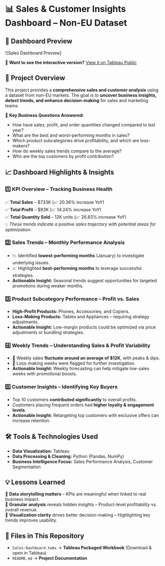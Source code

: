 # 📊 Sales & Customer Insights Dashboard – Non-EU Dataset

## 📸 Dashboard Preview  
![Sales Dashboard Preview]

📌 **Want to see the interactive version?** [View it on Tableau Public](https://public.tableau.com/views/SalesCustomerDashboard_17392836909670/SalesDashboard?:language=en-US&publish=yes&:sid=&:redirect=auth&:display_count=n&:origin=viz_share_link)  

## 🚀 Project Overview
This project provides a **comprehensive sales and customer analysis** using a dataset from non-EU markets. The goal is to **uncover business insights, detect trends, and enhance decision-making** for sales and marketing teams.

📌 **Key Business Questions Answered:**
- How have sales, profit, and order quantities changed compared to last year?
- What are the best and worst-performing months in sales?
- Which product subcategories drive profitability, and which are loss-makers?
- How do weekly sales trends compare to the average?
- Who are the top customers by profit contribution?

## 📈 Dashboard Highlights & Insights
### 1️⃣ KPI Overview – Tracking Business Health
✅ **Total Sales** – $733K (📈 20.36% increase YoY)  
✅ **Total Profit** – $93K (📈 14.24% increase YoY)  
✅ **Total Quantity Sold** – 12K units (📈 26.83% increase YoY)  
💡 *These trends indicate a positive sales trajectory with potential areas for optimization.*

### 2️⃣ Sales Trends – Monthly Performance Analysis
- 📉 Identified **lowest-performing months** (January) to investigate underlying issues.
- 📈 Highlighted **best-performing months** to leverage successful strategies.
- **Actionable Insight:** Seasonal trends suggest opportunities for targeted promotions during weaker months.

### 3️⃣ Product Subcategory Performance – Profit vs. Sales
- **High-Profit Products:** Phones, Accessories, and Copiers.
- **Loss-Making Products:** Tables and Appliances – requiring strategy adjustments.
- **Actionable Insight:** Low-margin products could be optimized via price adjustments or bundling strategies.

### 4️⃣ Weekly Trends – Understanding Sales & Profit Variability
- 📌 Weekly sales **fluctuate around an average of $12K**, with peaks & dips.
- 🔴 Loss-making weeks were flagged for further investigation.
- **Actionable Insight:** Weekly forecasting can help mitigate low-sales weeks with promotional boosts.

### 5️⃣ Customer Insights – Identifying Key Buyers
- Top 10 customers **contributed significantly** to overall profits.
- Customers placing frequent orders had **higher loyalty & engagement levels**.
- **Actionable Insight:** Retargeting top customers with exclusive offers can increase retention.

## 🛠️ Tools & Technologies Used
- **Data Visualization:** Tableau
- **Data Processing & Cleaning:** Python (Pandas, NumPy)
- **Business Intelligence Focus:** Sales Performance Analysis, Customer Segmentation

## 💡 Lessons Learned
🔹 **Data storytelling matters** – KPIs are meaningful when linked to real business impact.  
🔹 **Granular analysis** reveals hidden insights – Product-level profitability vs. overall revenue.  
🔹 **Visualization clarity** drives better decision-making – Highlighting key trends improves usability.  

## 📁 Files in This Repository  
- `Sales-Dashboard.twbx` → **Tableau Packaged Workbook** (Download & open in Tableau)  
- `README.md` → **Project Documentation**  
